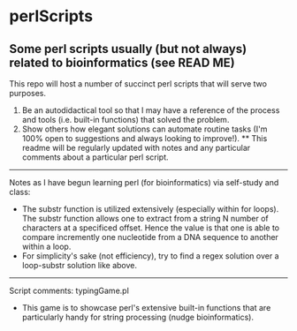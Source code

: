 # perlScripts
Some perl scripts usually (but not always) related to bioinformatics (see READ ME)
-----------------------------------------------------------------------------------------------------------------------------------------
This repo will host a number of succinct perl scripts that will serve two purposes. 
1) Be an autodidactical tool so that I may have a reference of the process and tools (i.e. built-in functions) that solved the problem.
2) Show others how elegant solutions can automate routine tasks (I'm 100% open to suggestions and always looking to improve!).
** This readme will be regularly updated with notes and any particular comments about a particular perl script.
-----------------------------------------------------------------------------------------------------------------------------------------
Notes as I have begun learning perl (for bioinformatics) via self-study and class:
- The substr function is utilized extensively (especially within for loops). The substr function allows one to extract from a string N 
  number of characters at a specificed offset. Hence the value is that one is able to compare incremently one nucleotide from a DNA 
  sequence to another within a loop. 
- For simplicity's sake (not efficiency), try to find a regex solution over a loop-substr solution like above.
-----------------------------------------------------------------------------------------------------------------------------------------
Script comments:
typingGame.pl
- This game is to showcase perl's extensive built-in functions that are particularly handy for string processing (nudge bioinformatics).
